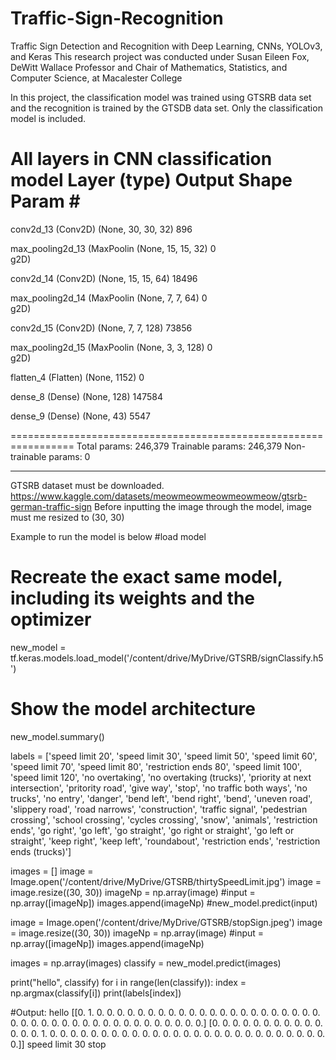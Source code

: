 # Traffic-Sign-Recognition
Traffic Sign Detection and Recognition with Deep Learning, CNNs, YOLOv3, and Keras
This research project was conducted under Susan Eileen Fox, DeWitt Wallace Professor and Chair of Mathematics,
Statistics, and Computer Science, at Macalester College

In this project, the classification model was trained using GTSRB data set and the recognition is trained by the GTSDB data set. Only the classification model is included.  

All layers in CNN classification model
 Layer (type)                Output Shape              Param #   
=================================================================
 conv2d_13 (Conv2D)          (None, 30, 30, 32)        896       
                                                                 
 max_pooling2d_13 (MaxPoolin  (None, 15, 15, 32)       0         
 g2D)                                                            
                                                                 
 conv2d_14 (Conv2D)          (None, 15, 15, 64)        18496     
                                                                 
 max_pooling2d_14 (MaxPoolin  (None, 7, 7, 64)         0         
 g2D)                                                            
                                                                 
 conv2d_15 (Conv2D)          (None, 7, 7, 128)         73856     
                                                                 
 max_pooling2d_15 (MaxPoolin  (None, 3, 3, 128)        0         
 g2D)                                                            
                                                                 
 flatten_4 (Flatten)         (None, 1152)              0         
                                                                 
 dense_8 (Dense)             (None, 128)               147584    
                                                                 
 dense_9 (Dense)             (None, 43)                5547      
                                                                 
=================================================================
Total params: 246,379
Trainable params: 246,379
Non-trainable params: 0
_________________________________________________________________

GTSRB dataset must be downloaded. https://www.kaggle.com/datasets/meowmeowmeowmeowmeow/gtsrb-german-traffic-sign
Before inputting the image through the model, image must me resized to (30, 30)

Example to run the model is below 
#load model
# Recreate the exact same model, including its weights and the optimizer
new_model = tf.keras.models.load_model('/content/drive/MyDrive/GTSRB/signClassify.h5')

# Show the model architecture
new_model.summary()

labels = ['speed limit 20', 'speed limit 30', 'speed limit 50', 'speed limit 60', 'speed limit 70', 'speed limit 80', 'restriction ends 80', 'speed limit 100', 'speed limit 120', 'no overtaking', 'no overtaking (trucks)', 
             'priority at next intersection', 'pritority road', 'give way', 'stop', 'no traffic both ways', 'no trucks', 'no entry', 'danger', 'bend left', 'bend right', 'bend', 'uneven road', 'slippery road', 'road narrows',
             'construction', 'traffic signal', 'pedestrian crossing', 'school crossing', 'cycles crossing', 'snow', 'animals', 'restriction ends', 'go right', 'go left', 'go straight', 'go right or straight',
             'go left or straight', 'keep right', 'keep left', 'roundabout', 'restriction ends', 'restriction ends (trucks)']

images = []
image = Image.open('/content/drive/MyDrive/GTSRB/thirtySpeedLimit.jpg')
image = image.resize((30, 30))
imageNp = np.array(image)
#input = np.array([imageNp])
images.append(imageNp)
#new_model.predict(input)

image = Image.open('/content/drive/MyDrive/GTSRB/stopSign.jpeg')
image = image.resize((30, 30))
imageNp = np.array(image)
#input = np.array([imageNp])
images.append(imageNp)

images = np.array(images)
classify = new_model.predict(images)

print("hello", classify)
for i in range(len(classify)):
  index = np.argmax(classify[i])
  print(labels[index])
  
  #Output: 
  hello [[0. 1. 0. 0. 0. 0. 0. 0. 0. 0. 0. 0. 0. 0. 0. 0. 0. 0. 0. 0. 0. 0. 0. 0.
  0. 0. 0. 0. 0. 0. 0. 0. 0. 0. 0. 0. 0. 0. 0. 0. 0. 0. 0.]
 [0. 0. 0. 0. 0. 0. 0. 0. 0. 0. 0. 0. 0. 0. 1. 0. 0. 0. 0. 0. 0. 0. 0. 0.
  0. 0. 0. 0. 0. 0. 0. 0. 0. 0. 0. 0. 0. 0. 0. 0. 0. 0. 0.]]
speed limit 30
stop
